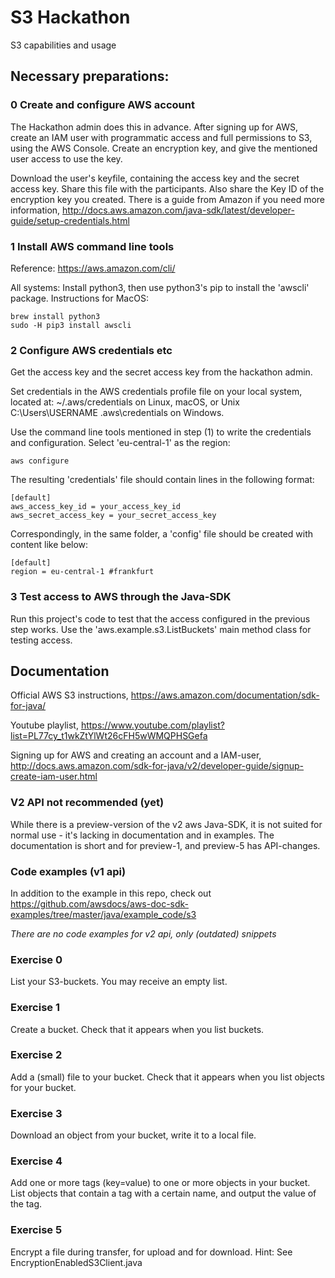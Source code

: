 # S3 Hackathon
S3 capabilities and usage

## Necessary preparations: ##

### 0 Create and configure AWS account ###
The Hackathon admin does this in advance.
After signing up for AWS, create an IAM user with programmatic access and full permissions to S3, using the AWS Console.
Create an encryption key, and give the mentioned user access to use the key.

Download the user's keyfile, containing the access key and the secret access key. Share this file with the participants. Also share the Key ID of the encryption key you created.
There is a guide from Amazon if you need more information, http://docs.aws.amazon.com/java-sdk/latest/developer-guide/setup-credentials.html

### 1 Install AWS command line tools ###

Reference: https://aws.amazon.com/cli/

All systems: Install python3, then use python3's pip to install the 'awscli' package.
Instructions for MacOS:

    brew install python3
    sudo -H pip3 install awscli

### 2 Configure AWS credentials etc ###
Get the access key and the secret access key from the hackathon admin.

Set credentials in the AWS credentials profile file on your local system, located at:
~/.aws/credentials on Linux, macOS, or Unix
C:\Users\USERNAME \.aws\credentials on Windows.

Use the command line tools mentioned in step (1) to write the credentials and configuration. 
Select 'eu-central-1' as the region:  
    
    aws configure

The resulting 'credentials' file should contain lines in the following format:

    [default]
    aws_access_key_id = your_access_key_id
    aws_secret_access_key = your_secret_access_key

Correspondingly, in the same folder, a 'config' file should be created with content like below: 
    
    [default]
    region = eu-central-1 #frankfurt
    
### 3 Test access to AWS through the Java-SDK ###
Run this project's code to test that the access configured in the previous step works. 
Use the 'aws.example.s3.ListBuckets' main method class for testing access. 

## Documentation ##
Official AWS S3 instructions, https://aws.amazon.com/documentation/sdk-for-java/

Youtube playlist, https://www.youtube.com/playlist?list=PL77cy_t1wkZtYlWt26cFH5wWMQPHSGefa

Signing up for AWS and creating an account and a IAM-user, http://docs.aws.amazon.com/sdk-for-java/v2/developer-guide/signup-create-iam-user.html

### V2 API not recommended (yet) ###
While there is a preview-version of the v2 aws Java-SDK, it is not suited for normal use - it's lacking in documentation and in examples. The documentation is short and for preview-1, and preview-5 has API-changes.


### Code examples (v1 api) ###
In addition to the example in this repo, check out 
https://github.com/awsdocs/aws-doc-sdk-examples/tree/master/java/example_code/s3

*There are no code examples for v2 api, only (outdated) snippets*

### Exercise 0 ###
List your S3-buckets. You may receive an empty list. 

### Exercise 1 ###
Create a bucket. Check that it appears when you list buckets.
 
### Exercise 2 ###
Add a (small) file to your bucket. Check that it appears when you list objects for your bucket. 

### Exercise 3 ###
Download an object from your bucket, write it to a local file. 

### Exercise 4 ###
Add one or more tags (key=value) to one or more objects in your bucket. 
List objects that contain a tag with a certain name, and output the value of the tag.

### Exercise 5 ###
Encrypt a file during transfer, for upload and for download.
Hint: See EncryptionEnabledS3Client.java